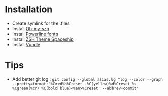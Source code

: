 # Installation
 - Create symlink for the .files
 - Install [Oh-my-szh](https://ohmyz.sh/)
 - Install [Powerline fonts](https://github.com/powerline/fonts)
 - Install [ZSH Theme Spaceship](https://github.com/denysdovhan/spaceship-prompt)
 - Install [Vundle](https://github.com/VundleVim/)

# Tips 
- Add better git log : `git config --global alias.lg "log --color --graph --pretty=format:'%Cred%h%Creset -%C(yellow)%d%Creset %s %Cgreen(%cr) %C(bold blue)<%an>%Creset' --abbrev-commit"`
